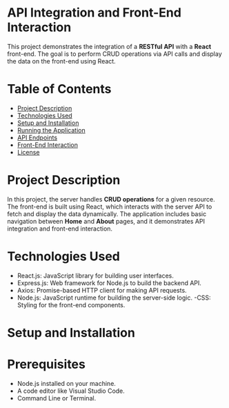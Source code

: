 # API Integration and Front-End Interaction

This project demonstrates the integration of a **RESTful API** with a **React** front-end. The goal is to perform CRUD operations via API calls and display the data on the front-end using React.

# Table of Contents

- [Project Description](#project-description)
- [Technologies Used](#technologies-used)
- [Setup and Installation](#setup-and-installation)
- [Running the Application](#running-the-application)
- [API Endpoints](#api-endpoints)
- [Front-End Interaction](#front-end-interaction)
- [License](#license)

# Project Description

In this project, the server handles **CRUD operations** for a given resource. The front-end is built using React, which interacts with the server API to fetch and display the data dynamically. The application includes basic navigation between **Home** and **About** pages, and it demonstrates API integration and front-end interaction.

# Technologies Used

- React.js: JavaScript library for building user interfaces.
- Express.js: Web framework for Node.js to build the backend API.
- Axios: Promise-based HTTP client for making API requests.
- Node.js: JavaScript runtime for building the server-side logic.
-CSS: Styling for the front-end components.

# Setup and Installation

# Prerequisites
- Node.js installed on your machine.
- A code editor like Visual Studio Code.
- Command Line or Terminal.


